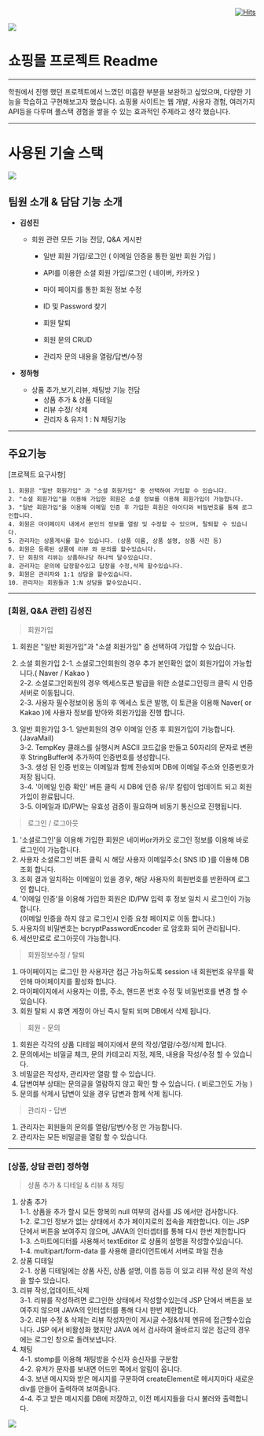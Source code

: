 <div align=right>	
  
[![Hits](https://hits.seeyoufarm.com/api/count/incr/badge.svg?url=https%3A%2F%2Fgithub.com%2Fysjang0926&count_bg=%23D7D265&title_bg=%23252222&icon=&icon_color=%23E7E7E7&title=hits&edge_flat=false)](https://github.com/910527ksj/shoppingmall)
  
</div>
<img src="https://capsule-render.vercel.app/api?type=waving&color=0:EEFF00,100:a82da8&height=150&section=header" />


# 쇼핑몰 프로젝트 Readme

---

학원에서 진행 했던 프로젝트에서 느꼈던 미흡한 부분을 보완하고 싶었으며, 다양한 기능을 학습하고 구현해보고자 했습니다. 
쇼핑몰 사이트는 웹 개발, 사용자 경험, 여러가지 API등을 다루며 풀스택 경험을 쌓을 수 있는 효과적인 주제라고 생각 했습니다.
 

---

# 사용된 기술 스택


<img src="https://img.shields.io/badge/Python-3776AB?style=for-the-badge&logo=Python&logoColor=white">


## 팀원 소개 & 담담 기능 소개


- **김성진**
    - 회원 관련 모든 기능 전담, Q&A 게시판
        -	일반 회원 가입/로그인 ( 이메일 인증을 통한 일반 회원 가입 )
        -	API를 이용한 소셜 회원 가입/로그인 ( 네이버, 카카오 )
        -	마이 페이지를 통한 회원 정보 수정
        -	ID 및 Password 찾기
        -	회원 탈퇴
        	
        -	회원 문의 CRUD
        -	관리자 문의 내용을 열람/답변/수정
     
          
- **정하형**
    - 상품 추가,보기,리뷰, 채팅방 기능 전담
        - 상품 추가 & 상품 디테일
        - 리뷰 수정/ 삭제
        - 관리자 & 유저 1 : N 채팅기능
          
---

## 주요기능

[프로젝트 요구사항]

```
1. 회원은 "일반 회원가입" 과 "소셜 회원가입" 중 선택하여 가입할 수 있습니다.
2. "소셜 회원가입"을 이용해 가입한 회원은 소셜 정보를 이용해 회원가입이 가능합니다.
3. "일반 회원가입"을 이용해 이메일 인증 후 가입한 회원은 아이디와 비밀번호를 통해 로그인합니다.
4. 회원은 마이페이지 내에서 본인의 정보를 열람 및 수정할 수 있으며, 탈퇴할 수 있습니다.
5. 관리자는 상품게시를 할수 있습니다. (상품 이름, 상품 설명, 상품 사진 등)
6. 회원은 등록된 상품에 리뷰 와 문의를 할수있습니다.
7. 단 회원의 리뷰는 상품하나당 하나씩 달수있습니다.
8. 관리자는 문의에 답장할수있고 답장을 수정,삭제 할수있습니다.
9. 회원은 관리자와 1:1 상담을 할수있습니다.
10. 관리자는 회원들과 1:N 상담을 할수있습니다.
```

---

### [회원, Q&A 관련] 김성진

>회원가입
>
1. 회원은 "일반 회원가입"과 "소셜 회원가입" 중 선택하여 가입할 수 있습니다.

2. 소셜 회원가입
    2-1. 소셜로그인회원의 경우 추가 본인확인 없이 회원가입이 가능합니다.( Naver / Kakao )  
    2-2. 소셜로그인회원의 경우 엑세스토큰 발급을 위한 소셜로그인링크 클릭 시 인증서버로 이동됩니다.  
    2-3. 사용자 필수정보이용 동의 후 엑세스 토큰 발행, 이 토큰을 이용해 Naver( or Kakao )에 사용자 정보를 받아와 회원가입을 진행 합니다.  

3. 일반 회원가입
    3-1. 일반회원의 경우 이메일 인증 후 회원가입이 가능합니다.(JavaMail)  
    3-2. TempKey 클래스를 실행시켜 ASCII 코드값을 만들고 50자리의 문자로 변환 후 StringBuffer에 추가하여 인증번호를 생성합니다.  
    3-3. 생성 된 인증 번호는 이메일과 함께 전송되며 DB에 이메일 주소와 인증번호가 저장 됩니다.  
    3-4. '이메일 인증 확인' 버튼 클릭 시 DB에 인증 유/무 칼럼이 업데이트 되고 회원가입이 완료됩니다.  
    3-5. 이메일과 ID/PW는 유효성 검증이 필요하며 비동기 통신으로 진행됩니다.  

>로그인 / 로그아웃
>
1. '소셜로그인'을 이용해 가입한 회원은 네이버or카카오 로그인 정보를 이용해 바로 로그인이 가능합니다.
2. 사용자 소셜로그인 버튼 클릭 시 해당 사용자 이메일주소( SNS ID )를 이용해 DB 조회 합니다.
3. 조회 결과 일치하는 이메일이 있을 경우, 해당 사용자의 회원번호를 반환하며 로그인 합니다.
4. '이메일 인증'을 이용해 가입한 회원은 ID/PW 입력 후 정보 일치 시 로그인이 가능합니다.  
   (이메일 인증을 하지 않고 로그인시 인증 요청 페이지로 이동 합니다.)
5. 사용자의 비밀번호는 bcryptPasswordEncoder 로 암호화 되어 관리됩니다.
6. 세션만료로 로그아웃이 가능합니다.

>회원정보수정 / 탈퇴
>
1. 마이페이지는 로그인 한 사용자만 접근 가능하도록 session 내 회원번호 유무를 확인해 마이페이지를 활성화 합니다.
2. 마이페이지에서 사용자는 이름, 주소, 핸드폰 번호 수정 및 비밀번호를 변경 할 수 있습니다.
3. 회원 탈퇴 시 휴면 계정이 아닌 즉시 탈퇴 되며 DB에서 삭제 됩니다.



>회원 - 문의
>
1. 회원은 각각의 상품 디테일 페이지에서 문의 작성/열람/수정/삭제 합니다.
2. 문의에서는 비밀글 체크, 문의 카테고리 지정, 제목, 내용을 작성/수정 할 수 있습니다.
3. 비밀글은 작성자, 관리자만 열람 할 수 있습니다.
4. 답변여부 상태는 문의글을 열람하지 않고 확인 할 수 있습니다. ( 비로그인도 가능 )
5. 문의를 삭제시 답변이 있을 경우 답변과 함께 삭제 됩니다.

>관리자 - 답변
>
1. 관리자는 회원들의 문의를 열람/답변/수정 만 가능합니다. 
2. 관리자는 모든 비밀글을 열람 할 수 있습니다.



---



### [상품, 상담 관련] **정하형**

> 상품 추가 & 디테일 & 리뷰 & 채팅
> 
1. 상춤 추가  
    1-1. 상품을 추가 할시 모든 항복의 null 여부의 검사를 JS 에서만 검사합니다.   
    1-2. 로그인 정보가 없는 상태에서 추가 페이지로의 접속을 제한합니다. 이는 JSP 단에서 버튼을 보여주지 않으며, JAVA의 인터셉터를 통해 다시 한번 제한합니다   
    1-3. 스마트에디터를 사용해서 textEditor 로 상품의 설명을 작성할수있습니다.  
    1-4. multipart/form-data 를 사용해 클라이언트에서 서버로 파일 전송   
2. 상품 디테일  
    2-1. 상품 디테일에는 상품 사진, 상품 설명, 이름 등등 이 있고 리뷰 작성 문의 작성을 할수 있습니다.  
3. 리뷰 작성,업데이트,삭제  
    3-1. 리뷰를 작성하려면 로그인한 상태에서 작성할수있는데 JSP 단에서 버튼을 보여주지 않으며 JAVA의 인터셉터를 통해 다시 한번 제한합니다.  
    3-2. 리뷰 수정 & 삭제는 리뷰 작성자만이 게시글 수정&삭제 멘뮤에 접근할수있습니다. JSP 에서 비활성화 했지만 JAVA 에서 검사하여 올바르지 않은 접근의 경우에는 로그인 창으로 돌려보냅니다.   
4. 채팅  
    4-1. stomp를 이용해 채팅방을 수신자 송신자를 구분함   
    4-2. 유저가 문자를 보내면 어드민 쪽에서 알림이 옵니다.  
    4-3. 보낸 메시지와 받은 메시지를 구분하여 createElement로 메시지마다 새로운 div를 만들어 출력하여 보여줍니다.  
    4-4. 주고 받은 메시지를 DB에 저장하고, 이전 메시지들을 다시 불러와 출력합니다.  

<img src="https://capsule-render.vercel.app/api?type=waving&color=0:EEFF00,100:a82da8&height=150&section=footer" />

